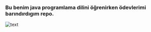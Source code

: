  ### Bu benim java programlama dilini öğrenirken ödevlerimi barındırdıgım repo.
 
![text](https://github.com/BirkanYasar/JavaOdevlerim/issues/2#issue-1282855949)
